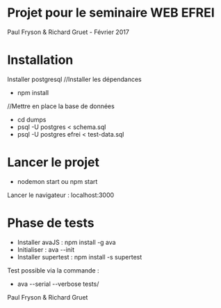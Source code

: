 # Projet pour le seminaire WEB EFREI

Paul Fryson & Richard Gruet - Février 2017

# Installation 

Installer postgresql
//Installer les dépendances
- npm install

//Mettre en place la base de données
- cd dumps
- psql -U postgres < schema.sql
- psql -U postgres efrei < test-data.sql

# Lancer le projet

- nodemon start ou npm start

Lancer le navigateur : localhost:3000

# Phase de tests

- Installer avaJS : npm install -g ava
- Initialiser : ava --init
- Installer supertest : npm install -s supertest

Test possible via la commande :
- ava --serial --verbose tests/

Paul Fryson & Richard Gruet
